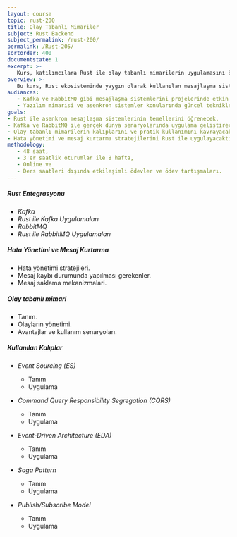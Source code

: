 ```yaml
---
layout: course
topic: rust-200
title: Olay Tabanlı Mimariler
subject: Rust Backend
subject_permalink: /rust-200/
permalink: /Rust-205/
sortorder: 400
documentstate: 1
excerpt: >-
   Kurs, katılımcılara Rust ile olay tabanlı mimarilerin uygulamasını öğretmeyi amaçlamaktadır. Katılımcılar, asenkron mesajlaşma sistemleri kullanarak gerçek dünya senaryolarında bu teknolojilerin nasıl kullanılabileceğini öğrenecekler.
overview: >-
   Bu kurs, Rust ekosisteminde yaygın olarak kullanılan mesajlaşma sistemleriyle olay tabanlı mimarilerin uygulanmasını öğretir. Katılımcılar, Rust ile Kafka ve RabbitMQ gibi sistemleri kullanarak yüksek performanslı ve güvenli asenkron uygulamalar geliştirecekler.
audiances:
   - Kafka ve RabbitMQ gibi mesajlaşma sistemlerini projelerinde etkin bir şekilde uygulamak isteyen yazılım geliştiricileri.
   - Yazılım mimarisi ve asenkron sistemler konularında güncel teknikleri ve kalıpları öğrenerek profesyonel becerilerini geliştirmek isteyen mühendisler.
goals:
- Rust ile asenkron mesajlaşma sistemlerinin temellerini öğrenecek,
- Kafka ve RabbitMQ ile gerçek dünya senaryolarında uygulama geliştirecek,
- Olay tabanlı mimarilerin kalıplarını ve pratik kullanımını kavrayacak,
- Hata yönetimi ve mesaj kurtarma stratejilerini Rust ile uygulayacaktir.
methodology:
   - 48 saat,
   - 3'er saatlik oturumlar ile 8 hafta,
   - Online ve
   - Ders saatleri dışında etkileşimli ödevler ve ödev tartışmaları.
---
```


##### Rust Entegrasyonu
   - *Kafka*
   - *Rust ile Kafka Uygulamaları*
   - *RabbitMQ*
   - *Rust ile RabbitMQ Uygulamaları*

##### Hata Yönetimi ve Mesaj Kurtarma
   - Hata yönetimi stratejileri.  
   - Mesaj kaybı durumunda yapılması gerekenler.  
   - Mesaj saklama mekanizmalari.

##### Olay tabanlı mimari
   - Tanım.
   - Olayların yönetimi.  
   - Avantajlar ve kullanım senaryoları.  

##### Kullanılan Kalıplar
   - *Event Sourcing (ES)*  
     - Tanım
     - Uygulama
     
   - *Command Query Responsibility Segregation (CQRS)*  
     - Tanım
     - Uygulama
     
   - *Event-Driven Architecture (EDA)*  
     - Tanım
     - Uygulama
     
   - *Saga Pattern*
     - Tanım
     - Uygulama
     
   - *Publish/Subscribe Model*
     - Tanım
     - Uygulama

